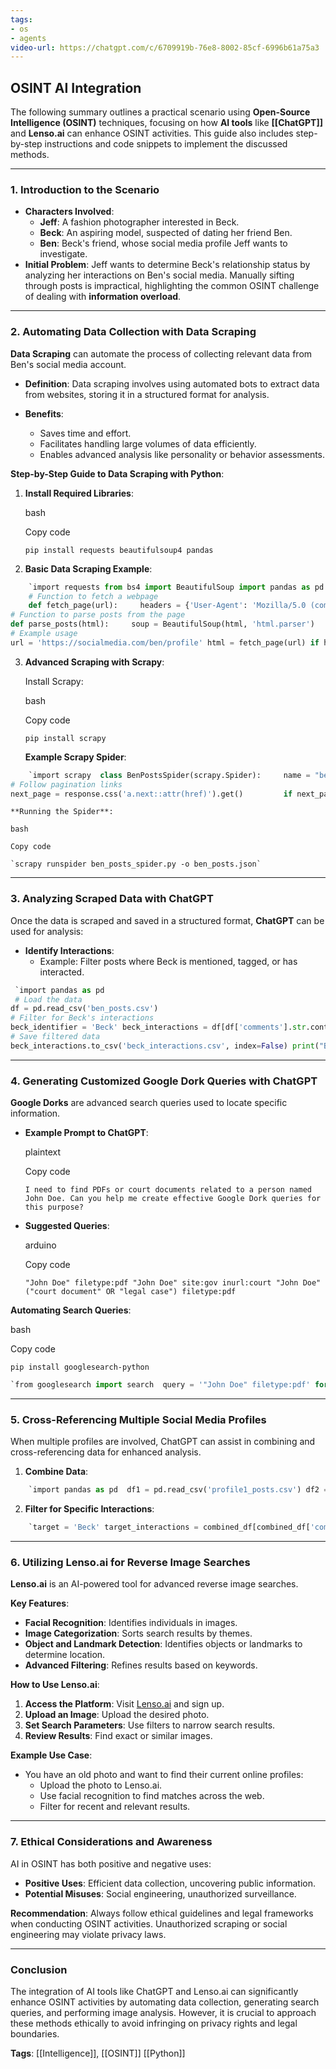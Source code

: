 ```yaml
---
tags: 
- os
- agents
video-url: https://chatgpt.com/c/6709919b-76e8-8002-85cf-6996b61a75a3
---
```


## **OSINT AI Integration**

The following summary outlines a practical scenario using **Open-Source Intelligence (OSINT)** techniques, focusing on how **AI tools** like **[[ChatGPT]]** and **Lenso.ai** can enhance OSINT activities. This guide also includes step-by-step instructions and code snippets to implement the discussed methods.

---

### **1. Introduction to the Scenario**

- **Characters Involved**:
    - **Jeff**: A fashion photographer interested in Beck.
    - **Beck**: An aspiring model, suspected of dating her friend Ben.
    - **Ben**: Beck's friend, whose social media profile Jeff wants to investigate.
- **Initial Problem**:
    Jeff wants to determine Beck's relationship status by analyzing her interactions on Ben's social media. Manually sifting through posts is impractical, highlighting the common OSINT challenge of dealing with **information overload**.

---

### **2. Automating Data Collection with Data Scraping**

**Data Scraping** can automate the process of collecting relevant data from Ben's social media account.

- **Definition**:
    Data scraping involves using automated bots to extract data from websites, storing it in a structured format for analysis.

- **Benefits**:
    - Saves time and effort.
    - Facilitates handling large volumes of data efficiently.
    - Enables advanced analysis like personality or behavior assessments.

**Step-by-Step Guide to Data Scraping with Python**:

1. **Install Required Libraries**:

    bash

    Copy code

    `pip install requests beautifulsoup4 pandas`

2. **Basic Data Scraping Example**:

```python
    `import requests from bs4 import BeautifulSoup import pandas as pd  
    # Function to fetch a webpage 
    def fetch_page(url):     headers = {'User-Agent': 'Mozilla/5.0 (compatible; OSINTBot/1.0)'}     response = requests.get(url, headers=headers)     if response.status_code == 200:         return response.text     else:         return None  
# Function to parse posts from the page 
def parse_posts(html):     soup = BeautifulSoup(html, 'html.parser')     posts = []     for post in soup.find_all('div', class_='post'):         content = post.find('p', class_='content').text         timestamp = post.find('span', class_='timestamp').text         comments = post.find('div', class_='comments').text         posts.append({'content': content, 'timestamp': timestamp, 'comments': comments})     return posts  
# Example usage 
url = 'https://socialmedia.com/ben/profile' html = fetch_page(url) if html:     posts = parse_posts(html)     df = pd.DataFrame(posts)     df.to_csv('ben_posts.csv', index=False)     print("Data scraped and saved to ben_posts.csv") else:     print("Failed to retrieve the webpage.")`
```

3. **Advanced Scraping with Scrapy**:

    Install Scrapy:

    bash

    Copy code

    `pip install scrapy`

    **Example Scrapy Spider**:

```python
    `import scrapy  class BenPostsSpider(scrapy.Spider):     name = "ben_posts"     start_urls = ['https://socialmedia.com/ben/profile']      def parse(self, response):         for post in response.css('div.post'):             yield {                 'content': post.css('p.content::text').get(),                 'timestamp': post.css('span.timestamp::text').get(),                 'comments': post.css('div.comments::text').getall(),             }          
# Follow pagination links         
next_page = response.css('a.next::attr(href)').get()         if next_page is not None:             yield response.follow(next_page, self.parse)`
```

    **Running the Spider**:

    bash

    Copy code

    `scrapy runspider ben_posts_spider.py -o ben_posts.json`

---

### **3. Analyzing Scraped Data with ChatGPT**

Once the data is scraped and saved in a structured format, **ChatGPT** can be used for analysis:

- **Identify Interactions**:
    - Example: Filter posts where Beck is mentioned, tagged, or has interacted.

```python
 `import pandas as pd     
 # Load the data
df = pd.read_csv('ben_posts.csv')  
# Filter for Beck's interactions 
beck_identifier = 'Beck' beck_interactions = df[df['comments'].str.contains(beck_identifier, case=False, na=False)]  
# Save filtered data 
beck_interactions.to_csv('beck_interactions.csv', index=False) print("Beck's interactions saved to beck_interactions.csv")`
```

---

### **4. Generating Customized Google Dork Queries with ChatGPT**

**Google Dorks** are advanced search queries used to locate specific information.

- **Example Prompt to ChatGPT**:

    plaintext

    Copy code

    `I need to find PDFs or court documents related to a person named John Doe. Can you help me create effective Google Dork queries for this purpose?`

- **Suggested Queries**:

    arduino

    Copy code

    `"John Doe" filetype:pdf "John Doe" site:gov inurl:court "John Doe" ("court document" OR "legal case") filetype:pdf`

**Automating Search Queries**:

bash

Copy code

`pip install googlesearch-python`

```python
`from googlesearch import search  query = '"John Doe" filetype:pdf' for url in search(query, num=10, stop=10, pause=2):     print(url)`
```
---

### **5. Cross-Referencing Multiple Social Media Profiles**

When multiple profiles are involved, ChatGPT can assist in combining and cross-referencing data for enhanced analysis.

1. **Combine Data**:

```python
    `import pandas as pd  df1 = pd.read_csv('profile1_posts.csv') df2 = pd.read_csv('profile2_posts.csv') df3 = pd.read_csv('profile3_posts.csv')  combined_df = pd.concat([df1, df2, df3], ignore_index=True)`
```

2. **Filter for Specific Interactions**:

```python
    `target = 'Beck' target_interactions = combined_df[combined_df['comments'].str.contains(target, case=False, na=False)] target_interactions.to_csv('combined_beck_interactions.csv', index=False)`
```

---

### **6. Utilizing Lenso.ai for Reverse Image Searches**

**Lenso.ai** is an AI-powered tool for advanced reverse image searches.

**Key Features**:

- **Facial Recognition**: Identifies individuals in images.
- **Image Categorization**: Sorts search results by themes.
- **Object and Landmark Detection**: Identifies objects or landmarks to determine location.
- **Advanced Filtering**: Refines results based on keywords.

**How to Use Lenso.ai**:

1. **Access the Platform**: Visit [Lenso.ai](https://lenso.ai) and sign up.
2. **Upload an Image**: Upload the desired photo.
3. **Set Search Parameters**: Use filters to narrow search results.
4. **Review Results**: Find exact or similar images.

**Example Use Case**:

- You have an old photo and want to find their current online profiles:
    - Upload the photo to Lenso.ai.
    - Use facial recognition to find matches across the web.
    - Filter for recent and relevant results.

---

### **7. Ethical Considerations and Awareness**

AI in OSINT has both positive and negative uses:

- **Positive Uses**: Efficient data collection, uncovering public information.
- **Potential Misuses**: Social engineering, unauthorized surveillance.

**Recommendation**: Always follow ethical guidelines and legal frameworks when conducting OSINT activities. Unauthorized scraping or social engineering may violate privacy laws.

---

### **Conclusion**

The integration of AI tools like ChatGPT and Lenso.ai can significantly enhance OSINT activities by automating data collection, generating search queries, and performing image analysis. However, it is crucial to approach these methods ethically to avoid infringing on privacy rights and legal boundaries.

**Tags**: [[Intelligence]], [[OSINT]]  [[Python]]